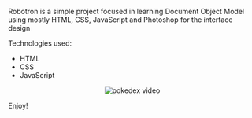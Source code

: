 Robotron is a simple project focused in learning Document Object Model using mostly HTML, CSS, JavaScript and Photoshop for the interface design
 
 Technologies used:
 - HTML
 - CSS
 - JavaScript
 
<center><img src="./robotron.gif" alt="pokedex video"></center>

Enjoy!
